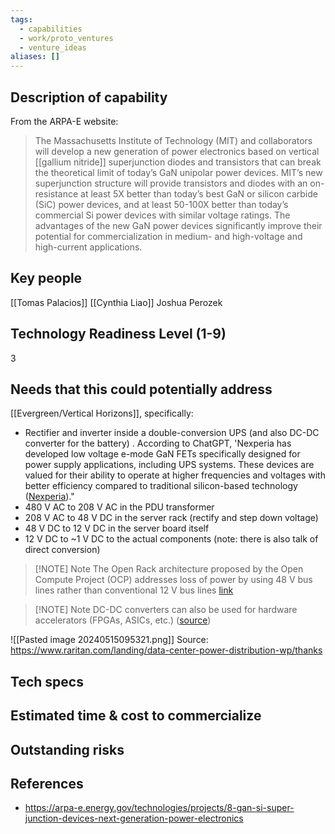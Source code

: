 ```yaml
---
tags:
  - capabilities
  - work/proto_ventures
  - venture_ideas
aliases: []
---
```

## Description of capability
From the ARPA-E website:
>The Massachusetts Institute of Technology (MIT) and collaborators will develop a new generation of power electronics based on vertical [[gallium nitride]] superjunction diodes and transistors that can break the theoretical limit of today’s GaN unipolar power devices. MIT’s new superjunction structure will provide transistors and diodes with an on-resistance at least 5X better than today’s best GaN or silicon carbide (SiC) power devices, and at least 50-100X better than today’s commercial Si power devices with similar voltage ratings. The advantages of the new GaN power devices significantly improve their potential for commercialization in medium- and high-voltage and high-current applications.

## Key people
[[Tomas Palacios]]
[[Cynthia Liao]]
Joshua Perozek

## Technology Readiness Level (1-9)
3

## Needs that this could potentially address
[[Evergreen/Vertical Horizons]], specifically:
- Rectifier and inverter inside a double-conversion UPS (and also DC-DC converter for the battery) . According to ChatGPT, 'Nexperia has developed low voltage e-mode GaN FETs specifically designed for power supply applications, including UPS systems. These devices are valued for their ability to operate at higher frequencies and voltages with better efficiency compared to traditional silicon-based technology​ ([Nexperia](https://www.nexperia.com/applications/industrial-and-power/uninterruptible-power-supply--ups))​."
- 480 V AC to 208 V AC in the PDU transformer
- 208 V AC to 48 V DC in the server rack (rectify and step down voltage)
- 48 V DC to 12 V DC in the server board itself 
- 12 V DC to ~1 V DC to the actual components (note: there is also talk of direct conversion)

> [!NOTE] Note
> The Open Rack architecture proposed by the Open Compute Project (OCP) addresses loss of power by using 48 V bus lines rather than conventional 12 V bus lines [link](https://www.allaboutcircuits.com/industry-articles/half-bridge-dc-dc-converter-scheme-shrinks-power-in-data-centers/)

> [!NOTE] Note
>  DC-DC converters can also be used for hardware accelerators (FPGAs, ASICs, etc.) ([source](https://www.ti.com/lit/an/slvaeg2a/slvaeg2a.pdf?ts=1715780245562&ref_url=https%253A%252F%252Fwww.google.com%252F))



![[Pasted image 20240515095321.png]]
Source: https://www.raritan.com/landing/data-center-power-distribution-wp/thanks
## Tech specs


## Estimated time & cost to commercialize


## Outstanding risks


## References
- https://arpa-e.energy.gov/technologies/projects/8-gan-si-super-junction-devices-next-generation-power-electronics
